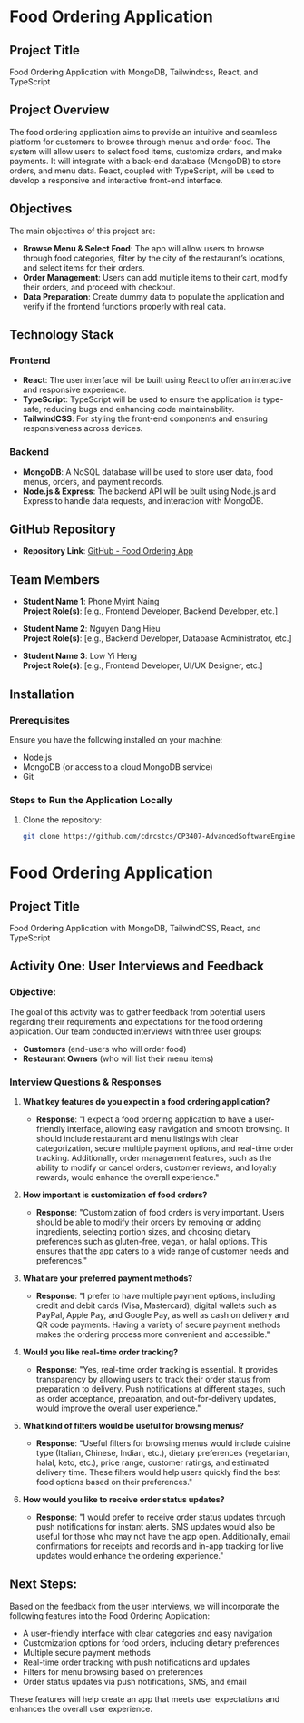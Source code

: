# Food Ordering Application

## Project Title
Food Ordering Application with MongoDB, Tailwindcss, React, and TypeScript

## Project Overview
The food ordering application aims to provide an intuitive and seamless platform for customers to browse through menus and order food. The system will allow users to select food items, customize orders, and make payments. It will integrate with a back-end database (MongoDB) to store orders, and menu data. React, coupled with TypeScript, will be used to develop a responsive and interactive front-end interface.

## Objectives
The main objectives of this project are:
- **Browse Menu & Select Food**: The app will allow users to browse through food categories, filter by the city of the restaurant’s locations, and select items for their orders.
- **Order Management**: Users can add multiple items to their cart, modify their orders, and proceed with checkout.
- **Data Preparation**: Create dummy data to populate the application and verify if the frontend functions properly with real data.

## Technology Stack

### Frontend
- **React**: The user interface will be built using React to offer an interactive and responsive experience.
- **TypeScript**: TypeScript will be used to ensure the application is type-safe, reducing bugs and enhancing code maintainability.
- **TailwindCSS**: For styling the front-end components and ensuring responsiveness across devices.

### Backend
- **MongoDB**: A NoSQL database will be used to store user data, food menus, orders, and payment records.
- **Node.js & Express**: The backend API will be built using Node.js and Express to handle data requests, and interaction with MongoDB.

## GitHub Repository
- **Repository Link**: [GitHub - Food Ordering App](https://github.com/cdrcstcs/CP3407-AdvancedSoftwareEngineer)

## Team Members
- **Student Name 1**: Phone Myint Naing  
  **Project Role(s)**: [e.g., Frontend Developer, Backend Developer, etc.]

- **Student Name 2**: Nguyen Dang Hieu  
  **Project Role(s)**: [e.g., Backend Developer, Database Administrator, etc.]

- **Student Name 3**: Low Yi Heng  
  **Project Role(s)**: [e.g., Frontend Developer, UI/UX Designer, etc.]

## Installation

### Prerequisites
Ensure you have the following installed on your machine:
- Node.js
- MongoDB (or access to a cloud MongoDB service)
- Git

### Steps to Run the Application Locally
1. Clone the repository:
   ```bash
   git clone https://github.com/cdrcstcs/CP3407-AdvancedSoftwareEngineer.git


# Food Ordering Application

## Project Title
Food Ordering Application with MongoDB, TailwindCSS, React, and TypeScript

## Activity One: User Interviews and Feedback

### Objective:
The goal of this activity was to gather feedback from potential users regarding their requirements and expectations for the food ordering application. Our team conducted interviews with three user groups:
- **Customers** (end-users who will order food)
- **Restaurant Owners** (who will list their menu items)

### Interview Questions & Responses

1. **What key features do you expect in a food ordering application?**
   - **Response**: "I expect a food ordering application to have a user-friendly interface, allowing easy navigation and smooth browsing. It should include restaurant and menu listings with clear categorization, secure multiple payment options, and real-time order tracking. Additionally, order management features, such as the ability to modify or cancel orders, customer reviews, and loyalty rewards, would enhance the overall experience."

2. **How important is customization of food orders?**
   - **Response**: "Customization of food orders is very important. Users should be able to modify their orders by removing or adding ingredients, selecting portion sizes, and choosing dietary preferences such as gluten-free, vegan, or halal options. This ensures that the app caters to a wide range of customer needs and preferences."

3. **What are your preferred payment methods?**
   - **Response**: "I prefer to have multiple payment options, including credit and debit cards (Visa, Mastercard), digital wallets such as PayPal, Apple Pay, and Google Pay, as well as cash on delivery and QR code payments. Having a variety of secure payment methods makes the ordering process more convenient and accessible."

4. **Would you like real-time order tracking?**
   - **Response**: "Yes, real-time order tracking is essential. It provides transparency by allowing users to track their order status from preparation to delivery. Push notifications at different stages, such as order acceptance, preparation, and out-for-delivery updates, would improve the overall user experience."

5. **What kind of filters would be useful for browsing menus?**
   - **Response**: "Useful filters for browsing menus would include cuisine type (Italian, Chinese, Indian, etc.), dietary preferences (vegetarian, halal, keto, etc.), price range, customer ratings, and estimated delivery time. These filters would help users quickly find the best food options based on their preferences."

6. **How would you like to receive order status updates?**
   - **Response**: "I would prefer to receive order status updates through push notifications for instant alerts. SMS updates would also be useful for those who may not have the app open. Additionally, email confirmations for receipts and records and in-app tracking for live updates would enhance the ordering experience."

## Next Steps:
Based on the feedback from the user interviews, we will incorporate the following features into the Food Ordering Application:
- A user-friendly interface with clear categories and easy navigation
- Customization options for food orders, including dietary preferences
- Multiple secure payment methods
- Real-time order tracking with push notifications and updates
- Filters for menu browsing based on preferences
- Order status updates via push notifications, SMS, and email

These features will help create an app that meets user expectations and enhances the overall user experience.


